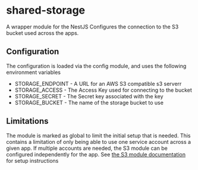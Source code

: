 # shared-storage

A wrapper module for the NestJS Configures the connection to the S3 bucket used across the apps.

## Configuration

The configuration is loaded via the config module, and uses the following environment variables

- STORAGE_ENDPOINT - A URL for an AWS S3 compatible s3 serverr
- STORAGE_ACCESS - The Access Key used for connecting to the bucket
- STORAGE_SECRET - The Secret key associated with the key
- STORAGE_BUCKET - The name of the storage bucket to use

## Limitations

The module is marked as global to limit the initial setup that is needed. This contains a limitation of only being able to use one service account across a given app. If multiple accounts are needed, the S3 module can be configured independently for the app.
See [the S3 module documentation](https://github.com/svtslv/nestjs-s3#readme) for setup instructions
